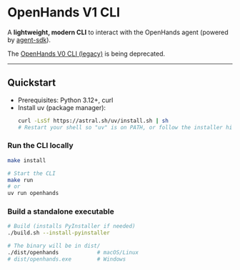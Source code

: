 # OpenHands V1 CLI

A **lightweight, modern CLI** to interact with the OpenHands agent (powered by [agent-sdk](https://github.com/All-Hands-AI/agent-sdk)). 

The [OpenHands V0 CLI (legacy)](https://github.com/All-Hands-AI/OpenHands/tree/main/openhands/cli) is being deprecated.

---

## Quickstart

- Prerequisites: Python 3.12+, curl
- Install uv (package manager):
  ```bash
  curl -LsSf https://astral.sh/uv/install.sh | sh
  # Restart your shell so "uv" is on PATH, or follow the installer hint
  ```

### Run the CLI locally
```bash
make install

# Start the CLI
make run
# or
uv run openhands
```

### Build a standalone executable
```bash
# Build (installs PyInstaller if needed)
./build.sh --install-pyinstaller

# The binary will be in dist/
./dist/openhands            # macOS/Linux
# dist/openhands.exe        # Windows
```